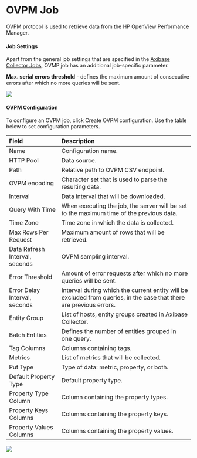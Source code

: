 # OVPM Job
OVPM protocol is used to retrieve data from the HP OpenView Performance Manager.
#### Job Settings
Apart from the general job settings that are specified in the [Axibase Collector Jobs](https://github.com/axibase/axibase-collector-docs/blob/master/job-generic.md), OVMP job has an additional job-specific parameter. <br>

**Max. serial errors threshold** - defines the maximum amount of consecutive errors after which no more queries will be sent.

![](https://axibase.com/wp-content/uploads/2015/08/ovpm_settings.png)

#### OVPM Configuration 
To configure an OVPM job, click Create OVPM configuration.
Use the table below to set configuration parameters. 

| Field        | Description           |
|:------------- |:--------------|
|  Name    | Configuration name.   |
| HTTP Pool  | Data source. |
| Path  | 	Relative path to OVPM CSV endpoint. |
| OVPM encoding | 	Character set that is used to parse the resulting data. |
| Interval  | Data interval that will be downloaded. |
| Query With Time  | When executing the job, the server will be set to the maximum time of the previous data. |
| Time Zone | Time zone in which the data is collected. |
| Max Rows Per Request  | Maximum amount of rows that will be retrieved.  |
| Data Refresh Interval, seconds | OVPM sampling interval. |
| Error Threshold  | Amount of error requests after which no more queries will be sent. |
| Error Delay Interval, seconds  | Interval during which the current entity will be excluded from queries, in the case that there are previous errors.  |
| Entity Group | List of hosts, entity groups created in Axibase Collector. |
| Batch Entities  | Defines the number of entities grouped in one query. |
| Tag Columns | Columns containing tags. |
|  Metrics | List of metrics that will be collected. |
| Put Type  | Type of data: metric, property, or both. |
| Default Property Type  | Default property type. |
| Property Type Column  | Column containing the property types. |
| Property Keys Columns  | Columns containing the property keys. |
| Property Values Columns  | Columns containing the property values. |

![](https://axibase.com/wp-content/uploads/2016/03/ovpm_config.png)
